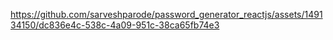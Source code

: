 

https://github.com/sarveshparode/password_generator_reactjs/assets/149134150/dc836e4c-538c-4a09-951c-38ca65fb74e3

